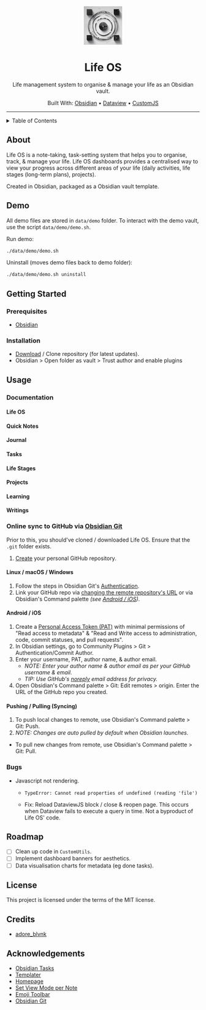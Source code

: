 <div align="center">
  <img src="data/img/life_OS_logo.png" width=100> <!-- Logo -->
  <h1>Life OS</h1> <!-- Title -->
  <p>
    Life management system to organise & manage your life as an Obsidian vault.
  </p> <!-- Description -->
  <p>
    Built With: <a href="https://obsidian.md/">Obsidian</a> &bull; <a href="https://blacksmithgu.github.io/obsidian-dataview/">Dataview</a> &bull; <a href="https://github.com/saml-dev/obsidian-custom-js">CustomJS</a>
  </p> <!-- Built With -->
</div>

---

<details>
<summary>Table of Contents</summary>

- [About](#about)
- [Demo](#demo)
- [Getting Started](#getting-started)
  - [Prerequisites](#prerequisites)
  - [Installation](#installation)
- [Usage](#usage)
  - [Documentation](#documentation)
    - [Life OS](#life-os)
    - [Quick Notes](#quick-notes)
    - [Journal](#journal)
    - [Tasks](#tasks)
    - [Life Stages](#life-stages)
    - [Projects](#projects)
    - [Learning](#learning)
    - [Writings](#writings)
  - [Online sync to GitHub via Obsidian Git](#online-sync-to-github-via-obsidian-git)
    - [Linux / macOS / Windows](#linux--macos--windows)
    - [Android / iOS](#android--ios)
    - [Pushing / Pulling (Syncing)](#pushing--pulling-syncing)
  - [Bugs](#bugs)
- [Roadmap](#roadmap)
- [License](#license)
- [Credits](#credits)
</details>

## About

Life OS is a note-taking, task-setting system that helps you to organise, track, & manage your life. Life OS dashboards provides a centralised way to view your progress across different areas of your life (daily activities, life stages (long-term plans), projects).

Created in Obsidian, packaged as a Obsidian vault template.

## Demo

All demo files are stored in `data/demo` folder. To interact with the demo vault, use the script `data/demo/demo.sh`.

Run demo:

```bash
./data/demo/demo.sh
```

Uninstall (moves demo files back to demo folder):

```bash
./data/demo/demo.sh uninstall
```

## Getting Started

### Prerequisites

- [Obsidian](https://obsidian.md/)

### Installation

- [Download](https://github.com/adoreblvnk/life_os/archive/refs/tags/v0.1.0.zip) / Clone repository (for latest updates).
- Obsidian > Open folder as vault > Trust author and enable plugins

## Usage

### Documentation

#### Life OS

#### Quick Notes

#### Journal

#### Tasks

#### Life Stages

#### Projects

#### Learning

#### Writings

### Online sync to GitHub via [Obsidian Git](https://publish.obsidian.md/git-doc/Getting+Started#Start%20with%20existing%20remote%20repository)

Prior to this, you should've cloned / downloaded Life OS. Ensure that the `.git` folder exists.

1. [Create](https://docs.github.com/en/repositories/creating-and-managing-repositories/creating-a-new-repository#creating-a-new-repository-from-the-web-ui) your personal GitHub repository.

#### Linux / macOS / Windows

1. Follow the steps in Obsidian Git's [Authentication](https://publish.obsidian.md/git-doc/Authentication).
2. Link your GitHub repo via [changing the remote repository's URL](https://docs.github.com/en/get-started/getting-started-with-git/managing-remote-repositories#changing-a-remote-repositorys-url) or via Obsidian's Command palette *(see [Android / iOS](#android--ios))*.

#### Android / iOS

1. Create a [Personal Access Token (PAT)](https://docs.github.com/en/authentication/keeping-your-account-and-data-secure/managing-your-personal-access-tokens#creating-a-fine-grained-personal-access-token) with minimal permissions of "Read access to metadata" & "Read and Write access to administration, code, commit statuses, and pull requests".
2. In Obsidian settings, go to Community Plugins > Git > Authentication/Commit Author.
3. Enter your username, PAT, author name, & author email.
   - *NOTE: Enter your author name & author email as per your GitHub username & email.*
   - *TIP: Use GitHub's [noreply](https://docs.github.com/en/account-and-profile/setting-up-and-managing-your-personal-account-on-github/managing-email-preferences/setting-your-commit-email-address?platform=windows#about-commit-email-addresses) email address for privacy.*
4. Open Obsidian's Command palette > Git: Edit remotes > origin. Enter the URL of the GitHub repo you created.

#### Pushing / Pulling (Syncing)

1. To push local changes to remote, use Obsidian's Command palette > Git: Push.
2. *NOTE: Changes are auto pulled by default when Obsidian launches.*
  - To pull new changes from remote, use Obsidian's Command palette > Git: Pull.

### Bugs

- Javascript not rendering.
  - ```
    TypeError: Cannot read properties of undefined (reading 'file')
    ```
  - Fix: Reload DataviewJS block / close & reopen page. This occurs when Dataview fails to execute a query in time. Not a byproduct of Life OS' code.

## Roadmap

- [ ] Clean up code in `CustomUtils`.
- [ ] Implement dashboard banners for aesthetics.
- [ ] Data visualisation charts for metadata (eg done tasks).

## License

This project is licensed under the terms of the MIT license.

## Credits

- [adore_blvnk](https://twitter.com/adore_blvnk)

## Acknowledgements  <!-- omit in toc -->

- [Obsidian Tasks](https://github.com/obsidian-tasks-group/obsidian-tasks)
- [Templater](https://github.com/SilentVoid13/Templater)
- [Homepage](https://github.com/mirnovov/obsidian-homepage)
- [Set View Mode per Note](https://github.com/AlexDavies8/obsidian-frontmatter-viewmode)
- [Emoji Toolbar](https://github.com/oliveryh/obsidian-emoji-toolbar)
- [Obsidian Git](https://github.com/denolehov/obsidian-git)
